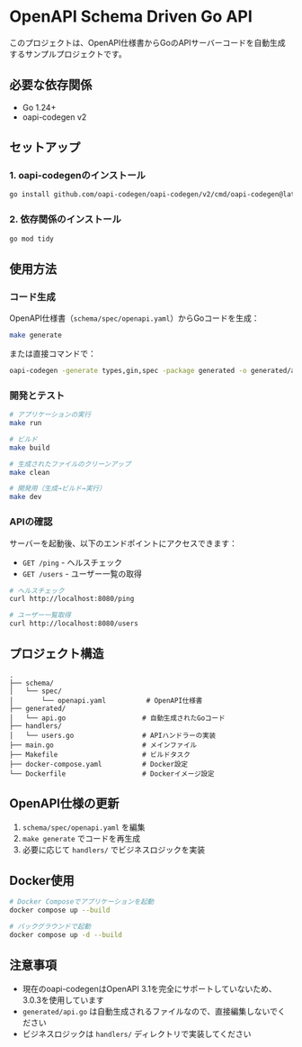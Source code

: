 # OpenAPI Schema Driven Go API

このプロジェクトは、OpenAPI仕様書からGoのAPIサーバーコードを自動生成するサンプルプロジェクトです。

## 必要な依存関係

- Go 1.24+
- oapi-codegen v2

## セットアップ

### 1. oapi-codegenのインストール

```bash
go install github.com/oapi-codegen/oapi-codegen/v2/cmd/oapi-codegen@latest
```

### 2. 依存関係のインストール

```bash
go mod tidy
```

## 使用方法

### コード生成

OpenAPI仕様書（`schema/spec/openapi.yaml`）からGoコードを生成：

```bash
make generate
```

または直接コマンドで：

```bash
oapi-codegen -generate types,gin,spec -package generated -o generated/api.go schema/spec/openapi.yaml
```

### 開発とテスト

```bash
# アプリケーションの実行
make run

# ビルド
make build

# 生成されたファイルのクリーンアップ
make clean

# 開発用（生成→ビルド→実行）
make dev
```

### APIの確認

サーバーを起動後、以下のエンドポイントにアクセスできます：

- `GET /ping` - ヘルスチェック
- `GET /users` - ユーザー一覧の取得

```bash
# ヘルスチェック
curl http://localhost:8080/ping

# ユーザー一覧取得
curl http://localhost:8080/users
```

## プロジェクト構造

```tree
.
├── schema/
│   └── spec/
│       └── openapi.yaml          # OpenAPI仕様書
├── generated/
│   └── api.go                   # 自動生成されたGoコード
├── handlers/
│   └── users.go                 # APIハンドラーの実装
├── main.go                      # メインファイル
├── Makefile                     # ビルドタスク
├── docker-compose.yaml          # Docker設定
└── Dockerfile                   # Dockerイメージ設定
```

## OpenAPI仕様の更新

1. `schema/spec/openapi.yaml` を編集
2. `make generate` でコードを再生成
3. 必要に応じて `handlers/` でビジネスロジックを実装

## Docker使用

```bash
# Docker Composeでアプリケーションを起動
docker compose up --build

# バックグラウンドで起動
docker compose up -d --build
```

## 注意事項

- 現在のoapi-codegenはOpenAPI 3.1を完全にサポートしていないため、3.0.3を使用しています
- `generated/api.go` は自動生成されるファイルなので、直接編集しないでください
- ビジネスロジックは `handlers/` ディレクトリで実装してください
